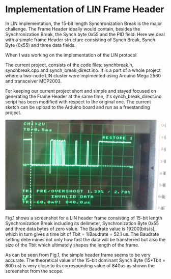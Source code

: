 # Implementation of LIN Frame Header 

In LIN implementation, the 15-bit length Synchronization Break is the major challenge. The Frame Header ideally would contain, besides the Synchronization Break, the Synch byte 0x55 and the PID field. Here we deal with a simple frame Header structure consisting of Synch Break, Synch Byte (0x55) and three data fields. 

When I was working on the implementation of the LIN protocol 

The current project, consists of the code files: synchbreak.h, synchbreak.cpp and synch_break_direct.ino. It is a part of a whole project where a two-node LIN cluster were implmented using Arduino Mega 2560 and transceiver MCP2003.
 
For keeping our current project short and simple and stayed focused on generating the Frame Header at the same time, it's synch_break_direct.ino script has been modified with respect to the original one. The current sketch can be upload to the Arduino board and run as a freestanding project.  


![](LIN_screenshot.jpg)

Fig.1 shows a screenshot for a LIN header frame consisting of 15-bit length Synchronization Break including its delimeter, Synchronization Byte 0x55 and three data bytes of zero value. The Baudrate value is 19200[bits/s], which in turn gives a time bit of Tbit = 1/Baudrate = 52.1 us. The Baudrate setting determines not only how fast the data will be transferred but also the size of the Tbit which ultimately shapes the length of the frame. 

As can be seen from Fig.1, the simple header frame seems to be very accurate. The theoretical value of the 15-bit dominant Synch Byte (15*Tbit = 800 us) is very close to its corresponding value of 840us as shown the screenshot from the scope.